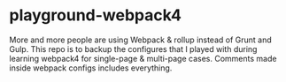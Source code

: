 # playground-webpack4
More and more people are using Webpack & rollup instead of Grunt and Gulp.
This repo is to backup the configures that I played with during learning webpack4 for single-page & multi-page cases.
Comments made inside webpack configs includes everything.
